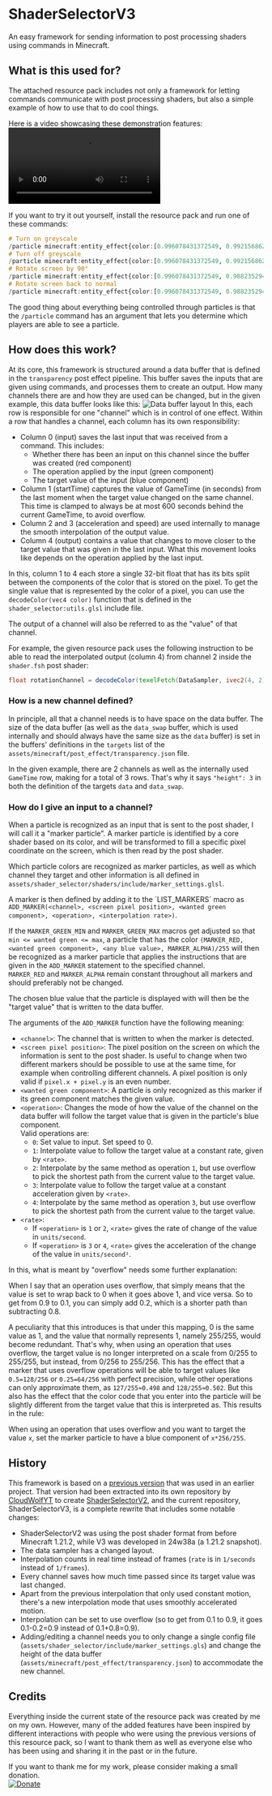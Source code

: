 # ShaderSelectorV3
 An easy framework for sending information to post processing shaders using commands in Minecraft.

## What is this used for?
 The attached resource pack includes not only a framework for letting commands communicate with post processing shaders, but also a simple example of how to use that to do cool things.

 Here is a video showcasing these demonstration features:
 ![Demonstration video](media\example_video.mp4)

 If you want to try it out yourself, install the resource pack and run one of these commands:
 ```hs
 # Turn on greyscale
 /particle minecraft:entity_effect{color:[0.996078431372549, 0.9921568627450981, 1.0, 0.984313725490196],scale:1f}
 # Turn off greyscale
 /particle minecraft:entity_effect{color:[0.996078431372549, 0.9921568627450981, 0.0, 0.984313725490196],scale:1f}
 # Rotate screen by 90°
 /particle minecraft:entity_effect{color:[0.996078431372549, 0.9882352941176471, 0.25098039215686274, 0.984313725490196],scale:1f}
 # Rotate screen back to normal
 /particle minecraft:entity_effect{color:[0.996078431372549, 0.9882352941176471, 0.0, 0.984313725490196],scale:1f}
 ```

 The good thing about everything being controlled through particles is that the `/particle` command has an argument that lets you determine which players are able to see a particle.

## How does this work?
 At its core, this framework is structured around a data buffer that is defined in the `transparency` post effect pipeline. This buffer saves the inputs that are given using commands, and processes them to create an output. How many channels there are and how they are used can be changed, but in the given example, this data buffer looks like this:
 ![Data buffer layout](media\data_layout.png)
 In this, each row is responsible for one "channel" which is in control of one effect. Within a row that handles a channel, each column has its own responsibility:
 * Column 0 (input) saves the last input that was received from a command. This includes:
   * Whether there has been an input on this channel since the buffer was created (red component)
   * The operation applied by the input (green component)
   * The target value of the input (blue component)
 * Column 1 (startTime) captures the value of GameTime (in seconds) from the last moment when the target value changed on the same channel.\
 This time is clamped to always be at most 600 seconds behind the current GameTime, to avoid overflow.
 * Column 2 and 3 (acceleration and speed) are used internally to manage the smooth interpolation of the output value.
 * Column 4 (output) contains a value that changes to move closer to the target value that was given in the last input. What this movement looks like depends on the operation applied by the last input.
  
 In this, column 1 to 4 each store a single 32-bit float that has its bits split between the components of the color that is stored on the pixel. To get the single value that is represented by the color of a pixel, you can use the `decodeColor(vec4 color)` function that is defined in the `shader_selector:utils.glsl` include file.

 The output of a channel will also be referred to as the "value" of that channel.

 For example, the given resource pack uses the following instruction to be able to read the interpolated output (column 4) from channel 2 inside the `shader.fsh` post shader:
 ```glsl
 float rotationChannel = decodeColor(texelFetch(DataSampler, ivec2(4, 2), 0));
 ```

### How is a new channel defined?
 In principle, all that a channel needs is to have space on the data buffer. The size of the data buffer (as well as the `data_swap` buffer, which is used internally and should always have the same size as the `data` buffer) is set in the buffers' definitions in the `targets` list of the `assets/minecraft/post_effect/transparency.json` file.
 
 In the given example, there are 2 channels as well as the internally used `GameTime` row, making for a total of 3 rows. That's why it says `"height": 3` in both the definition of the targets `data` and `data_swap`.

### How do I give an input to a channel?
 When a particle is recognized as an input that is sent to the post shader, I will call it a "marker particle". A marker particle is identified by a core shader based on its color, and will be transformed to fill a specific pixel coordinate on the screen, which is then read by the post shader.

 Which particle colors are recognized as marker particles, as well as which channel they target and other information is all defined in `assets/shader_selector/shaders/include/marker_settings.glsl`.

 A marker is then defined by adding it to the ´LIST_MARKERS´ macro as `ADD_MARKER(<channel>, <screen pixel position>, <wanted green component>, <operation>, <interpolation rate>)`.

 If the `MARKER_GREEN_MIN` and `MARKER_GREEN_MAX` macros get adjusted so that `min <= wanted green <= max`, a particle that has the color `(MARKER_RED, <wanted green component>, <any blue value>, MARKER_ALPHA)/255` will then be recognized as a marker particle that applies the instructions that are given in the `ADD_MARKER` statement to the specified channel. \
 `MARKER_RED` and `MARKER_ALPHA` remain constant throughout all markers and should preferably not be changed.

 The chosen blue value that the particle is displayed with will then be the "target value" that is written to the data buffer.

 The arguments of the `ADD_MARKER` function have the following meaning:
 * `<channel>`: The channel that is written to when the marker is detected.
 * `<screen pixel position>`: The pixel position on the screen on which the information is sent to the post shader. Is useful to change when two different markers should be possible to use at the same time, for example when controlling different channels. A pixel position is only valid if `pixel.x + pixel.y` is an even number.
 * `<wanted green component>`: A particle is only recognized as this marker if its green component matches the given value.
 * `<operation>`: Changes the mode of how the value of the channel on the data buffer will follow the target value that is given in the particle's blue component.\
   Valid operations are:
    * `0`: Set value to input. Set speed to 0.
    * `1`: Interpolate value to follow the target value at a constant rate, given by `<rate>`.
    * `2`: Interpolate by the same method as operation `1`, but use overflow to pick the shortest path from the current value to the target value.
    * `3`: Interpolate value to follow the target value at a constant acceleration given by `<rate>`. 
    * `4`: Interpolate by the same method as operation `3`, but use overflow to pick the shortest path from the current value to the target value.
  * `<rate>`:
    * If `<operation>` is `1` or `2`, `<rate>` gives the rate of change of the value in `units/second`.
    * If `<operation>` is `3` or `4`, `<rate>` gives the acceleration of the change of the value in `units/second²`.
 
 In this, what is meant by "overflow" needs some further explanation:

 When I say that an operation uses overflow, that simply means that the value is set to wrap back to 0 when it goes above 1, and vice versa. So to get from 0.9 to 0.1, you can simply add 0.2, which is a shorter path than subtracting 0.8.

 A peculiarity that this introduces is that under this mapping, 0 is the same value as 1, and the value that normally represents 1, namely 255/255, would become redundant. That's why, when using an operation that uses overflow, the target value is no longer interpreted on a scale from 0/255 to 255/255, but instead, from 0/256 to 255/256. This has the effect that a marker that uses overflow operations will be able to target values like `0.5=128/256` or `0.25=64/256` with perfect precision, while other operations can only approximate them, as `127/255≈0.498` and `128/255≈0.502`. But this also has the effect that the color code that you enter into the particle will be slightly different from the target value that this is interpreted as. This results in the rule:

 When using an operation that uses overflow and you want to target the value `x`, set the marker particle to have a blue component of `x*256/255`.

## History

This framework is based on a [previous version](https://github.com/HalbFettKaese/common-shaders) that was used in an earlier project. That version had been extracted into its own repository by [CloudWolfYT](https://github.com/CloudWolfYT) to create [ShaderSelectorV2](https://github.com/CloudWolfYT/ShaderSelectorV2), and the current repository, ShaderSelectorV3, is a complete rewrite that includes some notable changes:
* ShaderSelectorV2 was using the post shader format from before Minecraft 1.21.2, while V3 was developed in 24w38a (a 1.21.2 snapshot).
* The data sampler has a changed layout.
* Interpolation counts in real time instead of frames (`rate` is in `1/seconds` instead of `1/frames`).
* Every channel saves how much time passed since its target value was last changed.
* Apart from the previous interpolation that only used constant motion, there's a new interpolation mode that uses smoothly accelerated motion.
* Interpolation can be set to use overflow (so to get from 0.1 to 0.9, it goes 0.1-0.2=0.9 instead of 0.1+0.8=0.9).
* Adding/editing a channel needs you to only change a single config file (`assets/shader_selector/include/marker_settings.gls`) and change the height of the data buffer (`assets/minecraft/post_effect/transparency.json`) to accommodate the new channel.

## Credits

Everything inside the current state of the resource pack was created by me on my own. However, many of the added features have been inspired by different interactions with people who were using the previous versions of this resource pack, so I want to thank them as well as everyone else who has been using and sharing it in the past or in the future.

If you want to thank me for my work, please consider making a small donation.\
[![Donate](https://img.shields.io/badge/Donate-Ko--fi-green.svg)](https://ko-fi.com/halbfettkaese)